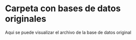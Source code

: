# Carpeta con bases de datos originales

Aqui se puede visualizar el archivo de la base de datos original
